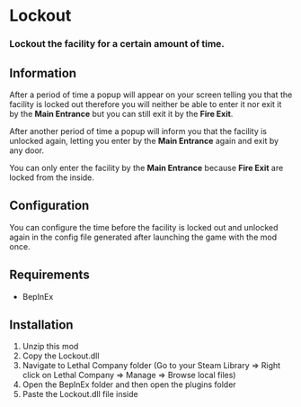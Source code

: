 # Lockout

### Lockout the facility for a certain amount of time.

## Information

After a period of time a popup will appear on your screen telling you that the facility is locked out therefore you will neither be able to enter it nor exit it by the **Main Entrance** but you can still exit it by the **Fire Exit**.

After another period of time a popup will inform you that the facility is unlocked again, letting you enter by the **Main Entrance** again and exit by any door.

You can only enter the facility by the **Main Entrance** because **Fire Exit** are locked from the inside.

## Configuration

You can configure the time before the facility is locked out and unlocked again in the config file generated after launching the game with the mod once.

## Requirements
- BepInEx

## Installation

1. Unzip this mod
2. Copy the Lockout.dll
3. Navigate to Lethal Company folder (Go to your Steam Library =>  Right click on Lethal Company => Manage => Browse local files)
4. Open the BepInEx folder and then open the plugins folder
5. Paste the Lockout.dll file inside
